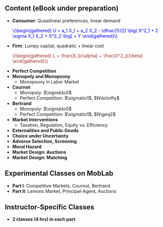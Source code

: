 




<h2 id="xxx">Content (eBook under preparation)</h2>


<ul>
  <li>
    <b>Consumer</b>: Quasilinear preferences, linear demand
      <p><span style="color: Blue;">
      \(\begin{gathered}
       U = a_1 X_1 + a_2 X_2 - \dfrac{1}{2} \big( X^2_1 + 2 \sigma X_1 X_2 + X^2_2 \big) + Y
      \end{gathered}\)
      </span></p>
  </li>
  <li>
    <b>Firm</b>: Lumpy capital, quadratic + linear cost
      <p><span style="color: Brown;">
      \(\begin{gathered}
       L = \frac{X_i}{\alpha} + \frac{X^2_i}{\beta}
      \end{gathered}\)
      </span></p>
  </li>
  <li>
    <b>Perfect Competition</b>
  </li>
  <li>
    <b>Monopoly and Monopsony</b>
    <ul>
      <li> Monopsony in Labor Market  </li>
    </ul>
  </li>
  <li>
    <b>Cournot</b>
    <ul>
      <li> Monopoly: $\sigma\to0$  </li>
      <li> Perfect Competition: $\sigma\to1$, $N\to\infty$   </li>
    </ul>
  </li>
  <li>
    <b>Bertrand</b>
    <ul>
      <li> Monopoly: $\sigma\to0$  </li>
      <li> Perfect Competition: $\sigma\to1$, $N\geq2$  </li>
    </ul>
  </li>
  <li>
    <b>Market Interventions</b>
    <ul>
      <li> Taxation, Regulation, Equity vs. Efficiency </li>
    </ul>
  </li>
  <li>
    <b>Externalities and Public Goods</b>
  </li>
  <li>
    <b>Choice under Uncertainty</b>
  </li>
  <li>
    <b>Adverse Selection, Screening</b>
  </li>
  <li>
    <b>Moral Hazard</b>
  </li>
  <li>
    <b>Market Design: Auctions</b>
  </li>
  <li>
    <b>Market Design: Matching</b>
  </li>
</ul>






<h2 id="yyy">Experimental Classes on MobLab</h2>


<ul>
  <li>
    <b>Part I</b>: Competitive Markets, Cournot, Bertrand
  </li>
  <li>
    <b>Part II</b>: Lemons Market, Principal-Agent, Auctions
  </li>
</ul>





<h2 id="yyy">Instructor-Specific Classes</h2>

<ul>
  <li>
    <b>2 classes (4 hrs) in each part</b>
  </li>
</ul>




